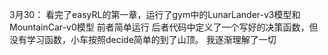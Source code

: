 3月30：
看完了easyRL的第一章，运行了gym中的LunarLander-v3模型和MountainCar-v0模型
前者简单运行
后者代码中定义了一个写好的决策函数，但没有学习函数，小车按照decide简单的到了山顶。
我逐渐理解了一切